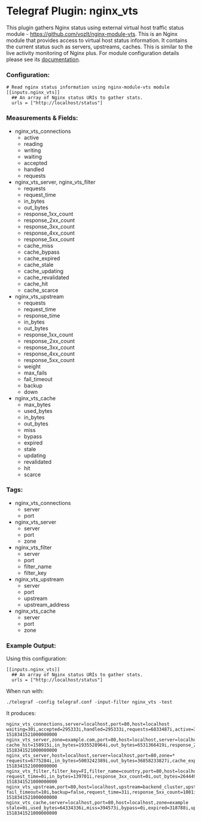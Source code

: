 # Telegraf Plugin: nginx_vts

This plugin gathers Nginx status using external virtual host traffic status module -  https://github.com/vozlt/nginx-module-vts. This is an Nginx module that provides access to virtual host status information. It contains the current status such as servers, upstreams, caches. This is similar to the live activity monitoring of Nginx plus.
For module configuration details please see its [documentation](https://github.com/vozlt/nginx-module-vts#synopsis).

### Configuration:

```
# Read nginx status information using nginx-module-vts module
[[inputs.nginx_vts]]
  ## An array of Nginx status URIs to gather stats.
  urls = ["http://localhost/status"]
```

### Measurements & Fields:

- nginx_vts_connections
  - active
  - reading
  - writing
  - waiting
  - accepted
  - handled
  - requests
- nginx_vts_server, nginx_vts_filter
  - requests
  - request_time
  - in_bytes
  - out_bytes
  - response_1xx_count
  - response_2xx_count
  - response_3xx_count
  - response_4xx_count
  - response_5xx_count
  - cache_miss
  - cache_bypass
  - cache_expired
  - cache_stale
  - cache_updating
  - cache_revalidated
  - cache_hit
  - cache_scarce
- nginx_vts_upstream
  - requests
  - request_time
  - response_time
  - in_bytes
  - out_bytes
  - response_1xx_count
  - response_2xx_count
  - response_3xx_count
  - response_4xx_count
  - response_5xx_count
  - weight
  - max_fails
  - fail_timeout
  - backup
  - down
- nginx_vts_cache
  - max_bytes
  - used_bytes
  - in_bytes
  - out_bytes
  - miss
  - bypass
  - expired
  - stale
  - updating
  - revalidated
  - hit
  - scarce


### Tags:

- nginx_vts_connections
  - server
  - port
- nginx_vts_server
  - server
  - port
  - zone
- nginx_vts_filter
  - server
  - port
  - filter_name
  - filter_key
- nginx_vts_upstream
  - server
  - port
  - upstream
  - upstream_address
- nginx_vts_cache
  - server
  - port
  - zone


### Example Output:

Using this configuration:
```
[[inputs.nginx_vts]]
  ## An array of Nginx status URIs to gather stats.
  urls = ["http://localhost/status"]
```

When run with:
```
./telegraf -config telegraf.conf -input-filter nginx_vts -test
```

It produces:
```
nginx_vts_connections,server=localhost,port=80,host=localhost waiting=30i,accepted=295333i,handled=295333i,requests=6833487i,active=33i,reading=0i,writing=3i 1518341521000000000
nginx_vts_server,zone=example.com,port=80,host=localhost,server=localhost cache_hit=158915i,in_bytes=1935528964i,out_bytes=6531366419i,response_2xx_count=809994i,response_4xx_count=16664i,cache_bypass=0i,cache_stale=0i,cache_revalidated=0i,requests=2187977i,response_1xx_count=0i,response_3xx_count=1360390i,cache_miss=2249i,cache_updating=0i,cache_scarce=0i,request_time=13i,response_5xx_count=929i,cache_expired=0i 1518341521000000000
nginx_vts_server,host=localhost,server=localhost,port=80,zone=* requests=6775284i,in_bytes=5003242389i,out_bytes=36858233827i,cache_expired=318881i,cache_updating=0i,request_time=51i,response_1xx_count=0i,response_2xx_count=4385916i,response_4xx_count=83680i,response_5xx_count=1186i,cache_bypass=0i,cache_revalidated=0i,cache_hit=1972222i,cache_scarce=0i,response_3xx_count=2304502i,cache_miss=408251i,cache_stale=0i 1518341521000000000
nginx_vts_filter,filter_key=FI,filter_name=country,port=80,host=localhost,server=localhost request_time=0i,in_bytes=139701i,response_3xx_count=0i,out_bytes=2644495i,response_1xx_count=0i,cache_expired=0i,cache_scarce=0i,requests=179i,cache_miss=0i,cache_bypass=0i,cache_stale=0i,cache_updating=0i,cache_revalidated=0i,cache_hit=0i,response_2xx_count=177i,response_4xx_count=2i,response_5xx_count=0i 1518341521000000000
nginx_vts_upstream,port=80,host=localhost,upstream=backend_cluster,upstream_address=127.0.0.1:6000,server=localhost fail_timeout=10i,backup=false,request_time=31i,response_5xx_count=1081i,response_2xx_count=1877498i,max_fails=1i,in_bytes=2763336289i,out_bytes=19470265071i,weight=1i,down=false,response_time=31i,response_1xx_count=0i,response_4xx_count=76125i,requests=3379232i,response_3xx_count=1424528i 1518341521000000000
nginx_vts_cache,server=localhost,port=80,host=localhost,zone=example stale=0i,used_bytes=64334336i,miss=394573i,bypass=0i,expired=318788i,updating=0i,revalidated=0i,hit=689883i,scarce=0i,max_bytes=9223372036854775296i,in_bytes=1111161581i,out_bytes=19175548290i 1518341521000000000
```
